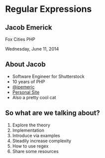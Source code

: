 # Regular Expressions

## Jacob Emerick

Fox Cities PHP

Wednesday, June 11, 2014


## About Jacob

- Software Engineer for Shutterstock
- 10 years of PHP
- [@jpemeric](http://twitter.com/jpemeric)
- [Personal Site](http://home.jacobemerick.com/)
- Also a pretty cool cat


## So what are we talking about?

1. Explore the theory
2. Implementation
3. Introduce via examples
4. Steadily increase complexity
5. How to use regex
6. Share some resources
